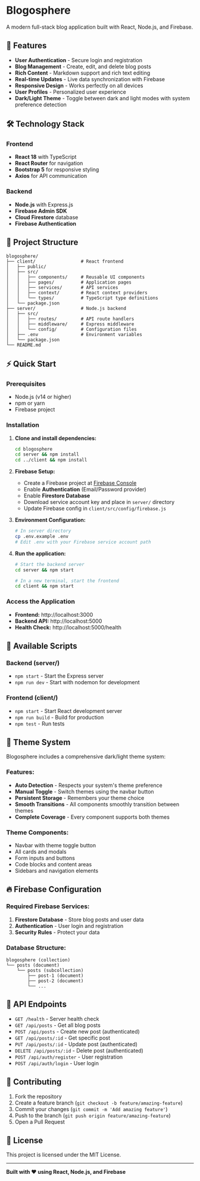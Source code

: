 # Blogosphere

A modern full-stack blog application built with React, Node.js, and Firebase.

## 🚀 Features

- **User Authentication** - Secure login and registration
- **Blog Management** - Create, edit, and delete blog posts
- **Rich Content** - Markdown support and rich text editing
- **Real-time Updates** - Live data synchronization with Firebase
- **Responsive Design** - Works perfectly on all devices
- **User Profiles** - Personalized user experience
- **Dark/Light Theme** - Toggle between dark and light modes with system preference detection

## 🛠 Technology Stack

### Frontend
- **React 18** with TypeScript
- **React Router** for navigation
- **Bootstrap 5** for responsive styling
- **Axios** for API communication

### Backend
- **Node.js** with Express.js
- **Firebase Admin SDK**
- **Cloud Firestore** database
- **Firebase Authentication**

## 📁 Project Structure

```
blogosphere/
├── client/                 # React frontend
│   ├── public/
│   ├── src/
│   │   ├── components/     # Reusable UI components
│   │   ├── pages/          # Application pages
│   │   ├── services/       # API services
│   │   ├── context/        # React context providers
│   │   └── types/          # TypeScript type definitions
│   └── package.json
├── server/                 # Node.js backend
│   ├── src/
│   │   ├── routes/         # API route handlers
│   │   ├── middleware/     # Express middleware
│   │   └── config/         # Configuration files
│   ├── .env                # Environment variables
│   └── package.json
└── README.md
```

## ⚡ Quick Start

### Prerequisites
- Node.js (v14 or higher)
- npm or yarn
- Firebase project

### Installation

1. **Clone and install dependencies:**
   ```bash
   cd blogosphere
   cd server && npm install
   cd ../client && npm install
   ```

2. **Firebase Setup:**
   - Create a Firebase project at [Firebase Console](https://console.firebase.google.com)
   - Enable **Authentication** (Email/Password provider)
   - Enable **Firestore Database** 
   - Download service account key and place in `server/` directory
   - Update Firebase config in `client/src/config/firebase.js`

3. **Environment Configuration:**
   ```bash
   # In server directory
   cp .env.example .env
   # Edit .env with your Firebase service account path
   ```

4. **Run the application:**
   ```bash
   # Start the backend server
   cd server && npm start
   
   # In a new terminal, start the frontend
   cd client && npm start
   ```

### Access the Application
- **Frontend:** http://localhost:3000
- **Backend API:** http://localhost:5000
- **Health Check:** http://localhost:5000/health

## 🔧 Available Scripts

### Backend (server/)
- `npm start` - Start the Express server
- `npm run dev` - Start with nodemon for development

### Frontend (client/)
- `npm start` - Start React development server
- `npm run build` - Build for production
- `npm test` - Run tests

## 🎨 Theme System

Blogosphere includes a comprehensive dark/light theme system:

### Features:
- **Auto Detection** - Respects your system's theme preference
- **Manual Toggle** - Switch themes using the navbar button
- **Persistent Storage** - Remembers your theme choice
- **Smooth Transitions** - All components smoothly transition between themes
- **Complete Coverage** - Every component supports both themes

### Theme Components:
- Navbar with theme toggle button
- All cards and modals
- Form inputs and buttons
- Code blocks and content areas
- Sidebars and navigation elements

## 🔥 Firebase Configuration

### Required Firebase Services:
1. **Firestore Database** - Store blog posts and user data
2. **Authentication** - User login and registration
3. **Security Rules** - Protect your data

### Database Structure:
```
blogosphere (collection)
└── posts (document)
    └── posts (subcollection)
        ├── post-1 (document)
        ├── post-2 (document)
        └── ...
```

## 🚦 API Endpoints

- `GET /health` - Server health check
- `GET /api/posts` - Get all blog posts
- `POST /api/posts` - Create new post (authenticated)
- `GET /api/posts/:id` - Get specific post
- `PUT /api/posts/:id` - Update post (authenticated)
- `DELETE /api/posts/:id` - Delete post (authenticated)
- `POST /api/auth/register` - User registration
- `POST /api/auth/login` - User login

## 🤝 Contributing

1. Fork the repository
2. Create a feature branch (`git checkout -b feature/amazing-feature`)
3. Commit your changes (`git commit -m 'Add amazing feature'`)
4. Push to the branch (`git push origin feature/amazing-feature`)
5. Open a Pull Request

## 📄 License

This project is licensed under the MIT License.

---

**Built with ❤️ using React, Node.js, and Firebase**